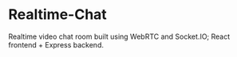 # Realtime-Chat
Realtime video chat room built using WebRTC and Socket.IO; React frontend + Express backend.
